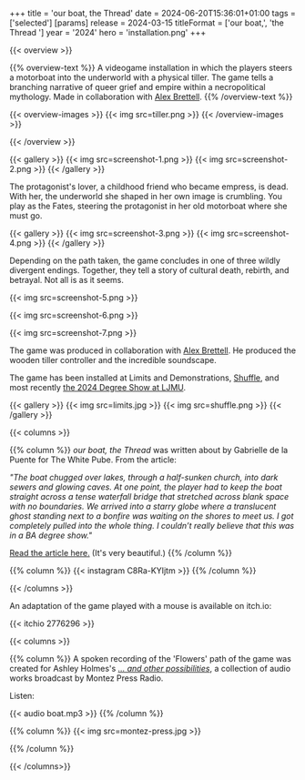 +++
title = 'our boat, the Thread'
date = 2024-06-20T15:36:01+01:00
tags = ['selected']
[params]
    release = 2024-03-15
    titleFormat = ['our boat,', 'the Thread ']
    year = '2024'
    hero = 'installation.png'
+++

{{< overview >}}

{{% overview-text %}}
A videogame installation in which the players steers a motorboat into the underworld with a physical tiller. The game tells a branching narrative of queer grief and empire within a necropolitical mythology. Made in collaboration with [Alex Brettell](https://www.instagram.com/folkvutur/).
{{% /overview-text %}}

{{< overview-images >}}
{{< img src=tiller.png >}}
{{< /overview-images >}}

{{< /overview >}}

{{< gallery >}}
{{< img src=screenshot-1.png >}}
{{< img src=screenshot-2.png >}}
{{< /gallery >}}

The protagonist's lover, a childhood friend who became empress, is dead. With her, the underworld she shaped in her own image is crumbling. You play as the Fates, steering the protagonist in her old motorboat where she must go.

{{< gallery >}}
{{< img src=screenshot-3.png >}}
{{< img src=screenshot-4.png >}}
{{< /gallery >}}

Depending on the path taken, the game concludes in one of three wildly divergent endings. Together, they tell a story of cultural death, rebirth, and betrayal. Not all is as it seems.

{{< img src=screenshot-5.png >}}

{{< img src=screenshot-6.png >}}

{{< img src=screenshot-7.png >}}

The game was produced in collaboration with [Alex Brettell](https://www.instagram.com/folkvutur/). He produced the wooden tiller controller and the incredible soundscape.

The game has been installed at Limits and Demonstrations, [Shuffle](https://shuffleshuffleshuffle.co.uk/), and most recently [the 2024 Degree Show at LJMU](https://lsad.co.uk/students/ada-null/). 

{{< gallery >}}
{{< img src=limits.jpg >}}
{{< img src=shuffle.png >}}
{{< /gallery >}}

{{< columns >}}

{{% column %}}
*our boat, the Thread* was written about by Gabrielle de la Puente for The White Pube. From the article:

*"The boat chugged over lakes, through a half-sunken church, into dark sewers and glowing caves. At one point, the player had to keep the boat straight across a tense waterfall bridge that stretched across blank space with no boundaries. We arrived into a starry globe where a translucent ghost standing next to a bonfire was waiting on the shores to meet us. I got completely pulled into the whole thing. I couldn’t really believe that this was in a BA degree show."*

[Read the article here.](https://thewhitepube.co.uk/texts/2024/ljmu-degree-show/) (It's very beautiful.)
{{% /column %}}

{{% column %}}
{{< instagram C8Ra-KYIjtm >}}
{{% /column %}}

{{< /columns >}}

An adaptation of the game played with a mouse is available on itch.io:

{{< itchio 2776296 >}}

{{< columns >}}

{{% column %}}
A spoken recording of the 'Flowers' path of the game was created for Ashley Holmes's [*... and other possibilities*](https://radio.montezpress.com/#/show/3389), a collection of audio works broadcast by Montez Press Radio.

Listen:

{{< audio boat.mp3 >}}
{{% /column %}}

{{% column %}}
{{< img src=montez-press.jpg >}}

{{% /column %}}

{{< /columns>}}


